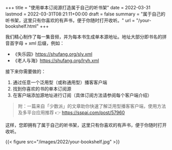 +++
title = "使用单本订阅源打造属于自己的听书架"
date = 2022-03-31
lastmod = 2022-03-31T08:21:11+00:00
draft = false
summary = "属于自己的听书架，这里只有你喜欢的有声书，便于你随时打开收听。"
url = "/your-bookshelf.html"
+++

我们精心制作了每一集音频，并为每本书生成单本源地址。地址大部分即书名的拼音首字母 + xml 后缀，例如：

- 《失乐园》https://shufang.org/sly.xml
- 《老人与海》https://shufang.org/lryh.xml

接下来你需要做的：

1. 通过任意一个泛用型（或称通用型）播客客户端
2. 找到你喜欢的书的单本订阅源
3. 在客户端添加源地址进行订阅（具体订阅方法请参阅每个客户端介绍）

> 附：一篇来自「少数派」的文章助你快速了解泛用型播客客户端，使用方法及多平台应用推荐 👉 https://sspai.com/post/57960

这样，您即拥有了属于自己的听书架，这里只有你喜欢的有声书，便于你随时打开收听。

{{< figure src="/images/2022/your-bookshelf.jpg" >}}